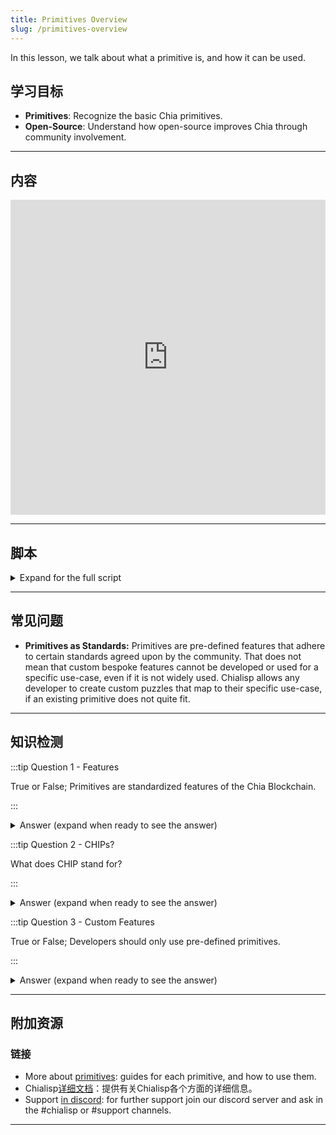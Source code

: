 ```yaml
---
title: Primitives Overview
slug: /primitives-overview
---
```


In this lesson, we talk about what a primitive is, and how it can be used.

## 学习目标

- **Primitives**: Recognize the basic Chia primitives.
- **Open-Source**: Understand how open-source improves Chia through community involvement.

---

## 内容

<div class="videoWrapper">
<iframe width="100%" height="504" src="https://www.youtube.com/embed/glnSE7CaAUw" frameborder="0" allowfullscreen="allowfullscreen"></iframe>
</div>

---

## 脚本

<details>

<summary> Expand for the full script </summary>

0:00\
Primitives are what we call commonly used structures in Chialisp. They are essentially features that are specifically supported with native methods in our various libraries, and have defined structures to ensure compatibility.

0:20
These Primitives include features commonly found in other blockchains such as NFTs and DIDs, but also include unique features such as CATs, Offers, Clawback, and Verifiable Credentials.
These primitives are the building blocks to creating efficient blockchain powered applications.

0:40
Each primitive represents a Chialisp puzzle that adheres to the current standard for that feature. These standards are submitted and can be modified by the community through the CHIP process, whereby new features, or modifications to existing primitives can be submitted and reviewed by community members, in keeping with the open-source nature of the Chia Blockchain.

1:00
Many of our unique primitives have come out of this process and it ensures that as development matures, the blockchain will evolve to satisfy the needs of developers in a multitude of use-cases.

</details>

---

## 常见问题

- **Primitives as Standards:** Primitives are pre-defined features that adhere to certain standards agreed upon by the community. That does not mean that custom bespoke features cannot be developed or used for a specific use-case, even if it is not widely used. Chialisp allows any developer to create custom puzzles that map to their specific use-case, if an existing primitive does not quite fit.

---

## 知识检测

:::tip Question 1 - Features

True or False; Primitives are standardized features of the Chia Blockchain.

:::

<details>

<summary> Answer (expand when ready to see the answer)  </summary>

True. Primitives are what we call features that have defined standards, as agreed upon by the community.

</details>

:::tip Question 2 - CHIPs?

What does CHIP stand for?

:::

<details>

<summary> Answer (expand when ready to see the answer)  </summary>

CHIP stands for CHia Improvement Proposal. It is a way for the community of developers to propose new features, or changes to existing features.

</details>

:::tip Question 3 - Custom Features

True or False; Developers should only use pre-defined primitives.

:::

<details>

<summary> Answer (expand when ready to see the answer) </summary>

错误 Primitives are meant to provide common and useful building blocks that are flexible to cover many use-cases. However, there may be instances where the existing primitives don't provide the needed functionality and a custom puzzle will be needed.

</details>

---

## 附加资源

### 链接

- More about [primitives](https://docs.chia.net/guides/primitives/): guides for each primitive, and how to use them.
- Chialisp[详细文档](https://chialisp.com/)：提供有关Chialisp各个方面的详细信息。
- Support [in discord](https://discord.gg/chia): for further support join our discord server and ask in the #chialisp or #support channels.

---
